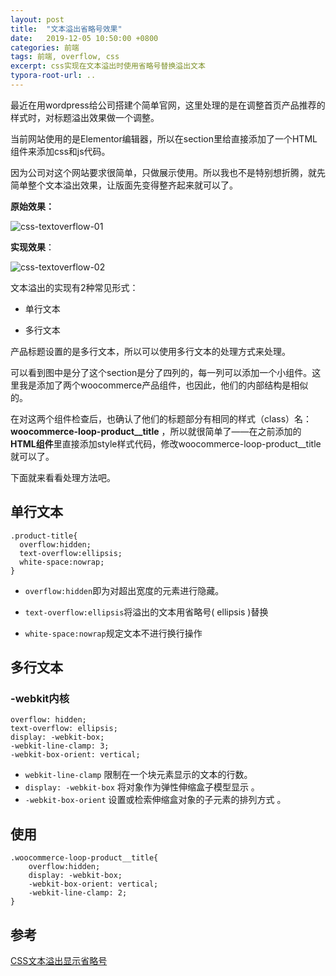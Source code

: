 ```yaml
---
layout: post
title:  "文本溢出省略号效果"
date:   2019-12-05 10:50:00 +0800
categories: 前端
tags: 前端, overflow, css
excerpt: css实现在文本溢出时使用省略号替换溢出文本
typora-root-url: ..
---
```




最近在用wordpress给公司搭建个简单官网，这里处理的是在调整首页产品推荐的样式时，对标题溢出效果做一个调整。

当前网站使用的是Elementor编辑器，所以在section里给直接添加了一个HTML组件来添加css和js代码。

因为公司对这个网站要求很简单，只做展示使用。所以我也不是特别想折腾，就先简单整个文本溢出效果，让版面先变得整齐起来就可以了。

**原始效果：**

![css-textoverflow-01](\images\04-css\css-textoverflow-01.jpg)

**实现效果**：

![css-textoverflow-02](\images\04-css\css-textoverflow-02.jpg)

文本溢出的实现有2种常见形式：

- 单行文本

- 多行文本

产品标题设置的是多行文本，所以可以使用多行文本的处理方式来处理。

可以看到图中是分了这个section是分了四列的，每一列可以添加一个小组件。这里我是添加了两个woocommerce产品组件，也因此，他们的内部结构是相似的。

在对这两个组件检查后，也确认了他们的标题部分有相同的样式（class）名：**woocommerce-loop-product__title** ，所以就很简单了——在之前添加的**HTML组件**里直接添加style样式代码，修改woocommerce-loop-product__title 就可以了。

下面就来看看处理方法吧。

## 单行文本

```
.product-title{
  overflow:hidden;
  text-overflow:ellipsis;
  white-space:nowrap;
}
```

- `overflow:hidden`即为对超出宽度的元素进行隐藏。

- `text-overflow:ellipsis`将溢出的文本用省略号( ellipsis )替换

- `white-space:nowrap`规定文本不进行换行操作

## 多行文本

### -webkit内核

```
overflow: hidden;  
text-overflow: ellipsis;  
display: -webkit-box;  
-webkit-line-clamp: 3;  
-webkit-box-orient: vertical; 
```

- `webkit-line-clamp` 限制在一个块元素显示的文本的行数。
- `display: -webkit-box` 将对象作为弹性伸缩盒子模型显示 。
- `-webkit-box-orient` 设置或检索伸缩盒对象的子元素的排列方式 。

## 使用

```
.woocommerce-loop-product__title{
    overflow:hidden;
    display: -webkit-box;
    -webkit-box-orient: vertical;
    -webkit-line-clamp: 2;
}
```



## 参考

[CSS文本溢出显示省略号](https://www.cnblogs.com/yzg1/p/5089534.html) 